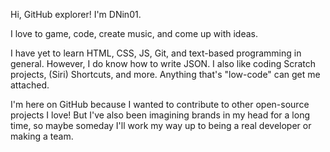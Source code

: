 Hi, GitHub explorer! I'm DNin01.

I love to game, code, create music, and come up with ideas.

I have yet to learn HTML, CSS, JS, Git, and text-based programming in general. However, I do know how to write JSON. I also like coding Scratch projects, (Siri) Shortcuts, and more. Anything that's "low-code" can get me attached.

I'm here on GitHub because I wanted to contribute to other open-source projects I love! But I've also been imagining brands in my head for a long time, so maybe someday I'll work my way up to being a real developer or making a team.
